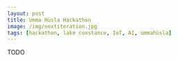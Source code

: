 ```yaml
---
layout: post
title: Umma Hüsla Hackathon
image: /img/nextiteration.jpg
tags: [hackathon, lake constance, IoT, AI, ummahüsla]
---
```


TODO

